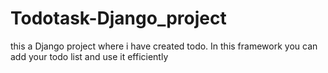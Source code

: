 # Todotask-Django_project
this a Django project where i have created todo. In this framework you can add your todo list and use it efficiently 

